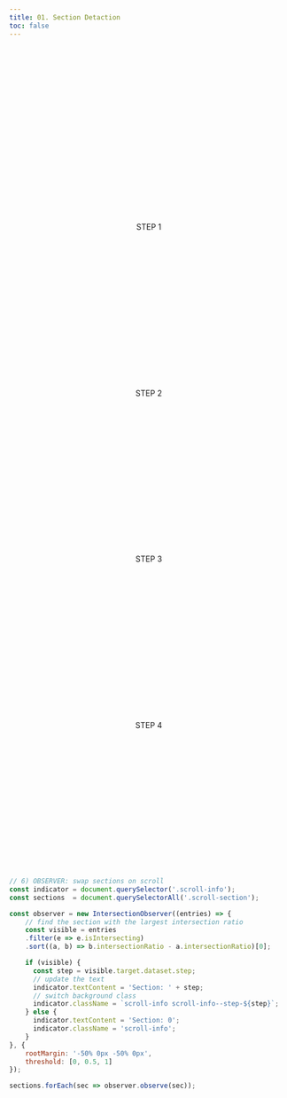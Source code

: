 ```yaml
---
title: 01. Section Detaction
toc: false
---
```



<!-- Scroll container -->
<section class="scroll-container">
  <div class="scroll-info"></div>
  <div class="scroll-section" data-step="1">STEP 1</div>
  <div class="scroll-section" data-step="2">STEP 2</div>
  <div class="scroll-section" data-step="3">STEP 3</div>
  <div class="scroll-section" data-step="4">STEP 4</div>
</section>

```js
// 6) OBSERVER: swap sections on scroll
const indicator = document.querySelector('.scroll-info');
const sections  = document.querySelectorAll('.scroll-section');

const observer = new IntersectionObserver((entries) => {
    // find the section with the largest intersection ratio
    const visible = entries
    .filter(e => e.isIntersecting)
    .sort((a, b) => b.intersectionRatio - a.intersectionRatio)[0];

    if (visible) {
      const step = visible.target.dataset.step;
      // update the text
      indicator.textContent = 'Section: ' + step;
      // switch background class
      indicator.className = `scroll-info scroll-info--step-${step}`;
    } else {
      indicator.textContent = 'Section: 0';
      indicator.className = 'scroll-info';
    }
}, {
    rootMargin: '-50% 0px -50% 0px',
    threshold: [0, 0.5, 1]
});

sections.forEach(sec => observer.observe(sec));
```


<style>
.scroll-container {
  position: relative;
  margin: 1rem auto;
  font-family: var(--sans-serif);
}

.scroll-info {
  position: sticky;
  aspect-ratio: 16 / 9;
  top: calc((100% - 9 / 16 * 100vw) / 2);
  margin: 0 auto;
  display: flex;
  align-items: center;
  justify-content: center;
  font-size: 64px;
  transition: ease background-color 0.5s;
  background-color: var(--theme-background-alt);
}

.scroll-info--step-1 {
  background-color: #4269d0;
}

.scroll-info--step-2 {
  background-color: #efb118;
}

.scroll-info--step-3 {
  background-color: #ff725c;
}

.scroll-info--step-4 {
  background-color: #6cc5b0;
}

.scroll-section {
  position: relative;
  aspect-ratio: 16 / 9;
  margin: 1rem 0;
  display: flex;
  align-items: start;
  justify-content: center;
  border: solid 1px var(--theme-foreground-focus);
  background: color-mix(in srgb, var(--theme-foreground-focus) 5%, transparent);
  padding: 1rem;
  box-sizing: border-box;
}
</style>
